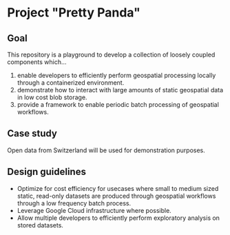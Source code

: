 # Project "Pretty Panda"

## Goal
This repository is a playground to develop a collection of loosely coupled components
which...
1. enable developers to efficiently perform geospatial processing locally through a containerized environment.
2. demonstrate how to interact with large amounts of static geospatial data in low cost blob storage.
3. provide a framework to enable periodic batch processing of geospatial workflows.

## Case study
Open data from Switzerland will be used for demonstration purposes.

## Design guidelines
- Optimize for cost efficiency for usecases where small to medium sized static, read-only datasets are produced through geospatial workflows through a low frequency batch process.
- Leverage Google Cloud infrastructure where possible.
- Allow multiple developers to efficiently perform exploratory analysis on stored datasets.

